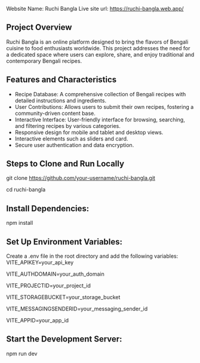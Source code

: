 Website Name: Ruchi Bangla
Live site url:  https://ruchi-bangla.web.app/

## Project Overview
Ruchi Bangla is an online platform designed to bring the flavors of Bengali cuisine to food enthusiasts worldwide. This project addresses the need for a dedicated space where users can explore, share, and enjoy traditional and contemporary Bengali recipes.

## Features and Characteristics
- Recipe Database: A comprehensive collection of Bengali recipes with detailed instructions and ingredients.
- User Contributions: Allows users to submit their own recipes, fostering a community-driven content base.
- Interactive Interface: User-friendly interface for browsing, searching, and filtering recipes by various categories.
- Responsive design for mobile and tablet and desktop views.
- Interactive elements such as sliders and card.
- Secure user authentication and data encryption.

## Steps to Clone and Run Locally
git clone https://github.com/your-username/ruchi-bangla.git

cd ruchi-bangla

## Install Dependencies:
npm install

## Set Up Environment Variables:
Create a .env file in the root directory and add the following variables:
VITE_APIKEY=your_api_key

VITE_AUTHDOMAIN=your_auth_domain

VITE_PROJECTID=your_project_id

VITE_STORAGEBUCKET=your_storage_bucket

VITE_MESSAGINGSENDERID=your_messaging_sender_id

VITE_APPID=your_app_id

## Start the Development Server:
npm run dev

